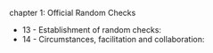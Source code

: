 chapter 1: Official Random Checks

<ul>
			<li>13 - Establishment of random checks: <ul>
			</ul></li>			<li>14 - Circumstances, facilitation and collaboration: <ul>
			</ul></li></ul>